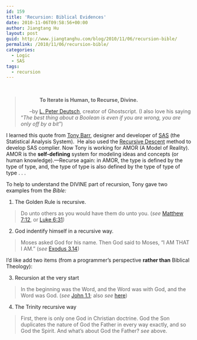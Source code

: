```yaml
---
id: 159
title: 'Recursion: Biblical Evidences'
date: 2010-11-06T09:58:56+00:00
author: Jiangtang Hu
layout: post
guid: http://www.jiangtanghu.com/blog/2010/11/06/recursion-bible/
permalink: /2010/11/06/recursion-bible/
categories:
  - Logic
  - SAS
tags:
  - recursion
---
```

&#160;&#160;&#160;&#160;&#160;&#160;&#160;&#160;&#160;&#160;&#160;&#160;&#160;&#160;&#160;&#160;&#160;&#160;&#160;&#160; 

> &#160;&#160;&#160;&#160;&#160;&#160;&#160;&#160;&#160;&#160;&#160;&#160;  **To Iterate is Human, to Recurse, Divine.**&#160; 
> 
> &#160;&#160;&#160;&#160;&#160; &#8211;by [L. Peter Deutsch](http://en.wikipedia.org/wiki/L._Peter_Deutsch), creator of Ghostscript. (I also love his saying “_The best thing about a Boolean is even if you are wrong, you are only off by a bit_”)

I learned this quote from [Tony Barr](http://en.wikipedia.org/wiki/Anthony_James_Barr), designer and developer of [SAS](http://en.wikipedia.org/wiki/SAS_(software)) (the Statistical Analysis System).&#160; He also used the [Recursive Descent](http://en.wikipedia.org/wiki/Recursive_descent_parser) method to develop SAS complier. Now Tony is working for AMOR (A Model of Reality). AMOR is the **self-defining** system for modeling ideas and concepts (or human knowledge).—Recurse again: in AMOR, the type is defined by the type of type, and, the type of type is also defined by the type of type of type . . .

To help to understand the DIVINE part of recursion, Tony gave two examples from the _Bible:_

1. The Golden Rule is recursive.

> Do unto others as you would have them do unto you. (_see_ [Matthew 7:12](http://en.wikisource.org/wiki/Bible_(King_James)/Matthew#7:12), or [Luke 6:31](http://en.wikisource.org/wiki/Bible_(King_James)/Luke#6:31))

2. God indentify himself in a recursive way.

> Moses asked God for his name. Then God said to Moses, “I AM THAT I AM.” (_see_ [Exodus 3.14](http://www.sacred-texts.com/bib/kjv/exo003.htm))

I’d like add two items (from a programmer’s perspective **rather than** Biblical Theology):

3. Recursion at the very start

> In the beginning was the Word, and the Word was with God, and the Word was God. (_see_ [John 1.1](http://bible.cc/john/1-1.htm); also _see_ [here](http://www.wired.com/wired/archive/10.12/holytech_pr.html))

4. The Trinity recursive way

> First, there is only one God in Christian doctrine. God the Son duplicates the nature of God the Father in every way exactly, and so God the Spirit. And what’s about God the Father? _see_ above.